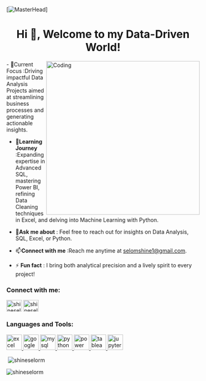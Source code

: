 [![MasterHead](https://img.freepik.com/free-vector/data-inform-illustration-concept_114360-864.jpg?t=st=1724868555)]
<h1 align="center">Hi 👋, Welcome to my Data-Driven World!</h1>
<img align="right" alt="Coding" width="400" src="https://cdn.dribbble.com/users/1162077/screenshots/3848914/programmer.gif">
- 🔭Current Focus :Driving impactful Data Analysis Projects aimed at streamlining business processes and generating actionable insights.

- 🌱**Learning Journey** :Expanding expertise in Advanced SQL, mastering Power BI, refining Data Cleaning techniques in Excel, and delving into Machine Learning with Python.

- 💬**Ask me about** : Feel free to reach out for insights on Data Analysis, SQL, Excel, or Python.

- 📫**Connect with me** :Reach me anytime at selomshine1@gmail.com.

- ⚡ **Fun fact** : I bring both analytical precision and a lively spirit to every project!

<h3 align="left">Connect with me:</h3>
<p align="left">
<a href="https://x.com/shineselorm?s=09" target="blank"><img align="center" src="https://raw.githubusercontent.com/rahuldkjain/github-profile-readme-generator/master/src/images/icons/Social/twitter.svg" alt="shineselorm" height="30" width="40" /></a>
<a href="http://www.linkedin.com/in/shineselorm" target="blank"><img align="center" src="https://raw.githubusercontent.com/rahuldkjain/github-profile-readme-generator/master/src/images/icons/Social/linked-in-alt.svg" alt="shineselorm" height="30" width="40" /></a>

<h3 align="left">Languages and Tools:</h3>
<p align="left">
    <a href="https://www.microsoft.com/en-us/microsoft-365/excel" target="_blank" rel="noreferrer"> 
        <img src="https://img.icons8.com/color/48/000000/microsoft-excel-2019--v1.png" alt="excel" width="40" height="40"/> 
    </a> 
    <a href="https://www.google.com/sheets/about/" target="_blank" rel="noreferrer"> 
        <img src="https://img.icons8.com/color/48/000000/google-sheets.png" alt="google sheets" width="40" height="40"/> 
    </a> 
    <a href="https://www.mysql.com/" target="_blank" rel="noreferrer"> 
        <img src="https://img.icons8.com/fluency/48/000000/mysql-logo.png" alt="mysql" width="40" height="40"/> 
    </a> 
    <a href="https://www.python.org/" target="_blank" rel="noreferrer"> 
        <img src="https://img.icons8.com/color/48/000000/python.png" alt="python" width="40" height="40"/> 
    </a> 
    <a href="https://powerbi.microsoft.com/" target="_blank" rel="noreferrer"> 
        <img src="https://img.icons8.com/color/48/000000/power-bi.png" alt="power bi" width="40" height="40"/> 
    </a> 
    <a href="https://www.tableau.com/" target="_blank" rel="noreferrer"> 
        <img src="https://img.icons8.com/color/48/000000/tableau-software.png" alt="tableau" width="40" height="40"/> 
    </a> 
    <a href="https://jupyter.org/" target="_blank" rel="noreferrer"> 
        <img src="https://img.icons8.com/fluency/48/000000/jupyter.png" alt="jupyter notebooks" width="40" height="40"/> 
    </a>
</p>


<p>&nbsp;<img align="center" src="https://github-readme-stats.vercel.app/api?username=shineselorm&show_icons=true&locale=en" alt="shineselorm" /></p>

<p><img align="center" src="https://github-readme-streak-stats.herokuapp.com/?user=shineselorm&" alt="shineselorm" /></p>
